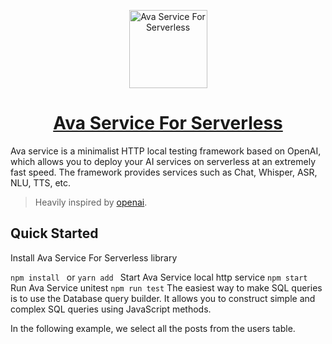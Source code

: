 <p align="center">
  <img src="http://iteminfo.aliensoft.com.cn/avaservice.png" width="125" alt="Ava Service For Serverless" />
  <h1 align="center"><a href="">Ava Service For Serverless</a></h1>
</p>

Ava service is a minimalist HTTP local testing framework based on OpenAI, which allows you to deploy your AI services on serverless at an extremely fast speed. The framework provides services such as Chat, Whisper, ASR, NLU, TTS, etc. 

> Heavily inspired by [openai](https://openai.com).


## Quick Started

Install Ava Service For Serverless library

`npm install `
or
`yarn add `
Start Ava Service local http service
`npm start`
Run Ava Service unitest
`npm run test`
The easiest way to make SQL queries is to use the Database query builder. It allows you to construct simple and complex SQL queries using JavaScript methods.

In the following example, we select all the posts from the users table.

